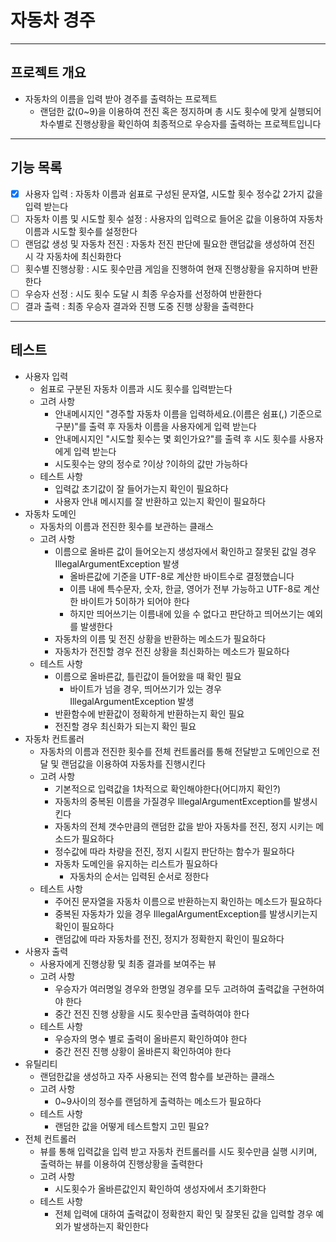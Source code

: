 # 자동차 경주

---

## 프로젝트 개요
- 자동차의 이름을 입력 받아 경주를 출력하는 프로젝트
  - 랜덤한 값(0~9)을 이용하여 전진 혹은 정지하며 총 시도 횟수에 맞게 실행되어 차수별로 진행상황을 확인하여 최종적으로 우승자를 출력하는 프로젝트입니다

---

## 기능 목록
- [x] 사용자 입력 : 자동차 이름과 쉼표로 구성된 문자열, 시도할 횟수 정수값 2가지 값을 입력 받는다
- [ ] 자동차 이름 및 시도할 횟수 설정 : 사용자의 입력으로 들어온 값을 이용하여 자동차 이름과 시도할 횟수를 설정한다
- [ ] 랜덤값 생성 및 자동차 전진 : 자동차 전진 판단에 필요한 랜덤값을 생성하여 전진 시 각 자동차에 최신화한다
- [ ] 횟수별 진행상황 : 시도 횟수만큼 게임을 진행하여 현재 진행상황을 유지하며 반환한다
- [ ] 우승자 선정 : 시도 횟수 도달 시 최종 우승자를 선정하여 반환한다
- [ ] 결과 출력 : 최종 우승자 결과와 진행 도중 진행 상황을 출력한다

---


## 테스트
- 사용자 입력
  - 쉼표로 구분된 자동차 이름과 시도 횟수를 입력받는다
  - 고려 사항
    - 안내메시지인 "경주할 자동차 이름을 입력하세요.(이름은 쉼표(,) 기준으로 구분)"를 출력 후 자동차 이름을 사용자에게 입력 받는다
    - 안내메시지인 "시도할 횟수는 몇 회인가요?"를 출력 후 시도 횟수를 사용자에게 입력 받는다
    - 시도횟수는 양의 정수로 ?이상 ?이하의 값만 가능하다
  - 테스트 사항
    - 입력값 초기값이 잘 들어가는지 확인이 필요하다
    - 사용자 안내 메시지를 잘 반환하고 있는지 확인이 필요하다
- 자동차 도메인
  - 자동차의 이름과 전진한 횟수를 보관하는 클래스
  - 고려 사항
    - 이름으로 올바른 값이 들어오는지 생성자에서 확인하고 잘못된 값일 경우 IllegalArgumentException 발생
      - 올바른값에 기준을 UTF-8로 계산한 바이트수로 결정했습니다
      - 이름 내에 특수문자, 숫자, 한글, 영어가 전부 가능하고 UTF-8로 계산한 바이트가 5이하가 되어야 한다
      - 하지만 띄어쓰기는 이름내에 있을 수 없다고 판단하고 띄어쓰기는 예외를 발생한다
    - 자동차의 이름 및 전진 상황을 반환하는 메소드가 필요하다
    - 자동차가 전진할 경우 전진 상황을 최신화하는 메소드가 필요하다
  - 테스트 사항
    - 이름으로 올바른값, 틀린값이 들어왔을 때 확인 필요
      - 바이트가 넘을 경우, 띄어쓰기가 있는 경우 IllegalArgumentException 발생
    - 반환함수에 반환값이 정확하게 반환하는지 확인 필요
    - 전진할 경우 최신화가 되는지 확인 필요
- 자동차 컨트롤러
  - 자동차의 이름과 전진한 횟수를 전체 컨트롤러를 통해 전달받고 도메인으로 전달 및 랜덤값을 이용하여 자동차를 진행시킨다
  - 고려 사항
    - 기본적으로 입력값을 1차적으로 확인해야한다(어디까지 확인?)
    - 자동차의 중복된 이름을 가질경우 IllegalArgumentException를 발생시킨다
    - 자동차의 전체 갯수만큼의 랜덤한 값을 받아 자동차를 전진, 정지 시키는 메소드가 필요하다
    - 정수값에 따라 차량을 전진, 정지 시킬지 판단하는 함수가 필요하다
    - 자동차 도메인을 유지하는 리스트가 필요하다
      - 자동차의 순서는 입력된 순서로 정한다
  - 테스트 사항
    - 주어진 문자열을 자동차 이름으로 반환하는지 확인하는 메소드가 필요하다
    - 중복된 자동차가 있을 경우 IllegalArgumentException를 발생시키는지 확인이 필요하다
    - 랜덤값에 따라 자동차를 전진, 정지가 정확한지 확인이 필요하다
- 사용자 출력
  - 사용자에게 진행상황 및 최종 결과를 보여주는 뷰
  - 고려 사항
    - 우승자가 여러명일 경우와 한명일 경우를 모두 고려하여 출력값을 구현하여야 한다
    - 중간 전진 진행 상황을 시도 횟수만큼 출력하여야 한다
  - 테스트 사항
    - 우승자의 명수 별로 출력이 올바른지 확인하여야 한다
    - 중간 전진 진행 상황이 올바른지 확인하여야 한다
- 유틸리티
  - 랜덤한값을 생성하고 자주 사용되는 전역 함수를 보관하는 클래스
  - 고려 사항
    - 0~9사이의 정수를 랜덤하게 출력하는 메소드가 필요하다
  - 테스트 사항
    - 랜덤한 값을 어떻게 테스트할지 고민 필요?
- 전체 컨트롤러
  - 뷰를 통해 입력값을 입력 받고 자동차 컨트롤러를 시도 횟수만큼 실행 시키며, 출력하는 뷰를 이용하여 진행상황을 출력한다
  - 고려 사항
    - 시도횟수가 올바른값인지 확인하여 생성자에서 초기화한다
  - 테스트 사항
    - 전체 입력에 대하여 출력값이 정확한지 확인 및 잘못된 값을 입력할 경우 예외가 발생하는지 확인한다